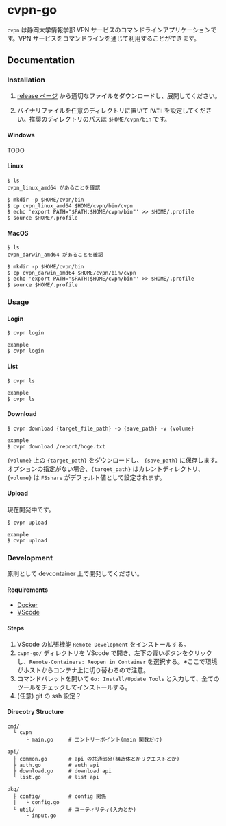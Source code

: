 # cvpn-go

 `cvpn` は静岡大学情報学部 VPN サービスのコマンドラインアプリケーションです。VPN サービスをコマンドラインを通じて利用することができます。

## Documentation

### Installation

1. [release ページ](https://github.com/szpp-dev-team/cvpn/releases) から適切なファイルをダウンロードし、展開してください。  

2. バイナリファイルを任意のディレクトリに置いて `PATH` を設定してください。推奨のディレクトリのパスは `$HOME/cvpn/bin` です。

#### Windows

TODO

#### Linux

```console
$ ls
cvpn_linux_amd64 があることを確認

$ mkdir -p $HOME/cvpn/bin
$ cp cvpn_linux_amd64 $HOME/cvpn/bin/cvpn
$ echo 'export PATH="$PATH:$HOME/cvpn/bin"' >> $HOME/.profile
$ source $HOME/.profile
```

#### MacOS

```console
$ ls
cvpn_darwin_amd64 があることを確認

$ mkdir -p $HOME/cvpn/bin
$ cp cvpn_darwin_amd64 $HOME/cvpn/bin/cvpn
$ echo 'export PATH="$PATH:$HOME/cvpn/bin"' >> $HOME/.profile
$ source $HOME/.profile
```

### Usage

#### Login

```console
$ cvpn login

example
$ cvpn login
```

#### List

```console
$ cvpn ls

example
$ cvpn ls
```

#### Download

```console
$ cvpn download {target_file_path} -o {save_path} -v {volume}

example
$ cvpn download /report/hoge.txt
```

`{volume}` 上の `{target_path}` をダウンロードし、 `{save_path}` に保存します。  
オプションの指定がない場合、`{target_path}` はカレントディレクトリ、`{volume}` は `FSshare` がデフォルト値として設定されます。

#### Upload

現在開発中です。

```console
$ cvpn upload

example
$ cvpn upload
```

### Development

原則として devcontainer 上で開発してください。

#### Requirements

+ [Docker](https://www.docker.com/get-started)
+ [VScode](https://code.visualstudio.com/download)

#### Steps

1. VScode の拡張機能 `Remote Development` をインストールする。  
2. `cvpn-go/` ディレクトリを VScode で開き、左下の青いボタンをクリックし、`Remote-Containers: Reopen in Container` を選択する。※ここで環境がホストからコンテナ上に切り替わるので注意。  
3. コマンドパレットを開いて `Go: Install/Update Tools` と入力して、全てのツールをチェックしてインストールする。  
4. (任意) git の ssh 設定？

#### Direcotry Structure

```console
cmd/
  └ cvpn
      └ main.go     # エントリーポイント(main 関数だけ)
  
api/
  ├ common.go       # api の共通部分(構造体とかリクエストとか)
  ├ auth.go         # auth api
  ├ download.go     # download api
  └ list.go         # list api

pkg/
  ├ config/         # config 関係
  |   └ config.go   
  └ util/           # ユーティリティ(入力とか)
      └ input.go
```
